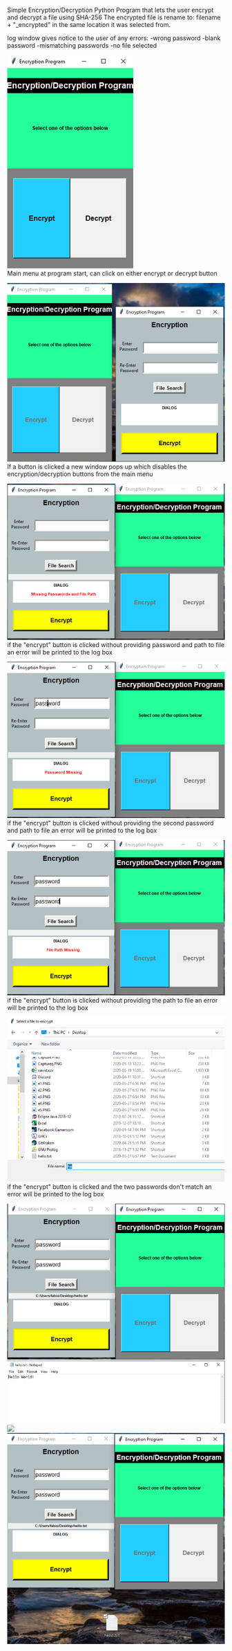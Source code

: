 Simple Encryption/Decryption Python Program that lets the user encrypt and decrypt a file using SHA-256
The encrypted file is rename to: filename + "_encrypted" in the same location it was selected from.

log window gives notice to the user of any errors:
-wrong password
-blank password
-mismatching passwords
-no file selected

![](img/e1.PNG)<br />
Main menu at program start, can click on either encrypt or decrypt button


![](img/e2.PNG)<br />
If a button is clicked a new window pops up which disables the encryption/decryption buttons from the main menu


![](img/e3.PNG)<br />
if the "encrypt" button is clicked without providing password and path to file an error will be printed to the log box


![](img/e4.PNG)<br />
if the "encrypt" button is clicked without providing the second password and path to file an error will be printed to the log box


![](img/e5.PNG)<br />
if the "encrypt" button is clicked without providing the path to file an error will be printed to the log box


![](img/e6.PNG)<br />
if the "encrypt" button is clicked and the two passwords don't match an error will be printed to the log box


![](img/e7.PNG)
![](img/e8.PNG)
![](img/e9.PNG)
![](img/e10.PNG)
